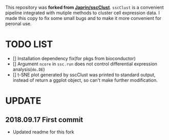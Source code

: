 This repository was **forked from [Japrin/sscClust](https://github.com/Japrin/sscClust)**. `sscClust` is a convenient pipeline integrated with mutiple methods to cluster cell expression data. I made this copy to fix some small bugs and to make it more convenient for peronal use.

# TODO LIST

- [] Installation dependency fix(for pkgs from bioconductor)
- [] Argument `ncore` in `ssc.run` does not control differential expression analysis(`do.DE`)
- [] t-SNE plot generated by sscClust was printed to standard output, instead of return a ggplot object, so can't make further modification.

# UPDATE

## 2018.09.17 First commit
- Updated readme for this fork